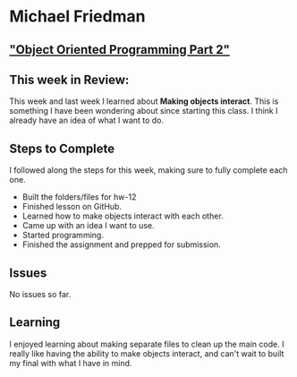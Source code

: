 # Michael Friedman

["Object Oriented Programming Part 2"](https://friedmanm.github.io/120-work/hw-12/)
---

## This week in Review:
This week and last week I learned about **Making objects interact**. This is something I have been wondering about since starting this class. I think I already have an idea of what I want to do.

## Steps to Complete
I followed along the steps for this week, making sure to fully complete each one.
* Built the folders/files for hw-12
* Finished lesson on GitHub.
* Learned how to make objects interact with each other.
* Came up with an idea I want to use.
* Started programming.
* Finished the assignment and prepped for submission.

## Issues
No issues so far.

## Learning
I enjoyed learning about making separate files to clean up the main code. I really like having the ability to make objects interact, and can't wait to built my final with what I have in mind.

